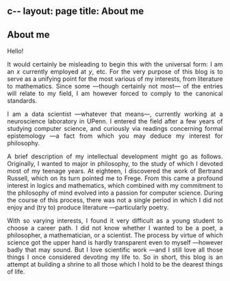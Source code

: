 c--
layout: page
title: About me
---
## About me
<div style="text-align: justify">

Hello! 

It would certainly be misleading to begin this with the universal form: I am an
$x$ currently employed at $y$, etc. For the very purpose of this blog is to
serve as a unifying point for the most various of my interests, from literature
to mathematics. Since some —though certainly not most— of the entries will
relate to my field, I am however forced to comply to the canonical standards.

I am a data scientist —whatever that means—, currently working at a neuroscience
laboratory in UPenn. I entered the field after a few years of studying computer
science, and curiously via readings concerning formal epistemology —a fact from
which you may deduce my interest for philosophy. 

A brief description of my intellectual development might go as follows.
Originally, I wanted to major in philosophy, to the study of which I devoted
most of my teenage years. At eighteen, I discovered the work of Bertrand
Russell, which on its turn pointed me to Frege. From this came a profound
interest in logics and mathematics, which combined with my commitment to the
philosophy of mind evolved into a passion for computer science. During the
course of this process, there was not a single period in which I did not enjoy
and (try to) produce literature —particularly poetry.

With so varying interests, I found it very difficult as a young student to
choose a career path. I did not know whether I wanted to be a poet, a
philosopher, a mathematician, or a scientist. The process by virtue of which
science got the upper hand is hardly transparent even to myself —however badly
that may sound. But I love scientific work —and I still love all those things I
once considered devoting my life to. So in short, this blog is an attempt at
building a shrine to all those which I hold to be the dearest things of life.

</div>




